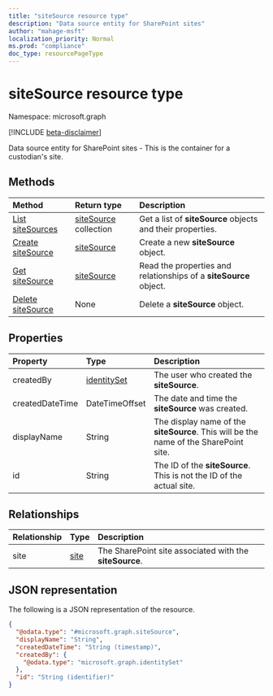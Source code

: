 ```yaml
---
title: "siteSource resource type"
description: "Data source entity for SharePoint sites"
author: "mahage-msft"
localization_priority: Normal
ms.prod: "compliance"
doc_type: resourcePageType
---
```


# siteSource resource type

Namespace: microsoft.graph

[!INCLUDE [beta-disclaimer](../../includes/beta-disclaimer.md)]

Data source entity for SharePoint sites - This is the container for a custodian's site.

## Methods

|Method|Return type|Description|
|:---|:---|:---|
|[List siteSources](../api/sitesource-list.md)|[siteSource](../resources/sitesource.md) collection|Get a list of **siteSource** objects and their properties.|
|[Create siteSource](../api/sitesource-create.md)|[siteSource](../resources/sitesource.md)|Create a new **siteSource** object.|
|[Get siteSource](../api/sitesource-get.md)|[siteSource](../resources/sitesource.md)|Read the properties and relationships of a **siteSource** object.|
|[Delete siteSource](../api/sitesource-delete.md)|None|Delete a **siteSource** object.|

## Properties

|Property|Type|Description|
|:---|:---|:---|
|createdBy|[identitySet](../resources/identityset.md)|The user who created the **siteSource**.|
|createdDateTime|DateTimeOffset|The date and time the **siteSource** was created.|
|displayName|String|The display name of the **siteSource**. This will be the name of the SharePoint site.|
|id|String| The ID of the **siteSource**. This is not the ID of the actual site.|

## Relationships

|Relationship|Type|Description|
|:---|:---|:---|
|site|[site](../resources/site.md)|The SharePoint site associated with the **siteSource**.|

## JSON representation

The following is a JSON representation of the resource.
<!-- {
  "blockType": "resource",
  "keyProperty": "id",
  "@odata.type": "microsoft.graph.siteSource",
  "baseType": "microsoft.graph.dataSource",
  "openType": false
}
-->

``` json
{
  "@odata.type": "#microsoft.graph.siteSource",
  "displayName": "String",
  "createdDateTime": "String (timestamp)",
  "createdBy": {
    "@odata.type": "microsoft.graph.identitySet"
  },
  "id": "String (identifier)"
}
```

